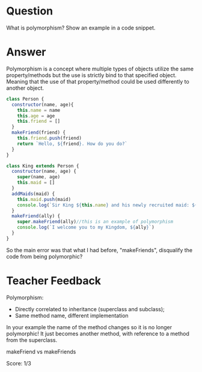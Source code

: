 # Question
What is polymorphism? Show an example in a code snippet.

# Answer

Polymorphism is a concept where multiple types of objects utilize the same property/methods but the use is strictly bind to that specified object. Meaning that the use of that property/method could be used differently to another object.

```js
class Person {
  constructor(name, age){
    this.name = name
    this.age = age
    this.friend = []
  }
  makeFriend(friend) {
    this.friend.push(friend)
    return `Hello, ${friend}. How do you do?`
  }
}

class King extends Person {
  constructor(name, age) {
    super(name, age)
    this.maid = []
  }
  addMaids(maid) {
    this.maid.push(maid)
    console.log(`Sir King ${this.name} and his newly recruited maid: ${maid}!`)
  }
  makeFriend(ally) {
    super.makeFriend(ally)//this is an example of polymorphism
    console.log(`I welcome you to my Kingdom, ${ally}`)
  }
}
```

So the main error was that what I had before, "makeFriends", disqualify the code from being polymorphic?

# Teacher Feedback

Polymorphism: 
- Directly correlated to inheritance (superclass and subclass);
- Same method name, different implementation

In your example the name of the method changes so it is no longer polymorphic! It just becomes another method, with reference to a method from the superclass. 

makeFriend vs makeFriends

Score: 1/3
